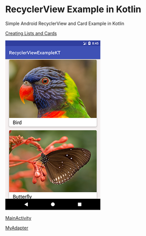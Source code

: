 # RecyclerView Example in Kotlin

Simple Android RecyclerView and Card Example in Kotlin

[Creating Lists and Cards](https://developer.android.com/training/material/lists-cards.html)

![ScreenShot](https://raw.githubusercontent.com/jhalitaksoy/RecyclerViewExampleKT/master/Screenshot.png)

[MainActivity](/app/src/main/java/hlt/recyclerviewexamplekt/MainActivity.kt)

[MyAdapter](app/src/main/java/hlt/recyclerviewexamplekt/MyAdapter.kt)